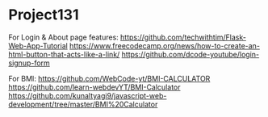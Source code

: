 # Project131

For Login & About page features:
https://github.com/techwithtim/Flask-Web-App-Tutorial
https://www.freecodecamp.org/news/how-to-create-an-html-button-that-acts-like-a-link/
https://github.com/dcode-youtube/login-signup-form



For BMI:
https://github.com/WebCode-yt/BMI-CALCULATOR
https://github.com/learn-webdevYT/BMI-Calculator
https://github.com/kunaltyagi9/javascript-web-development/tree/master/BMI%20Calculator
